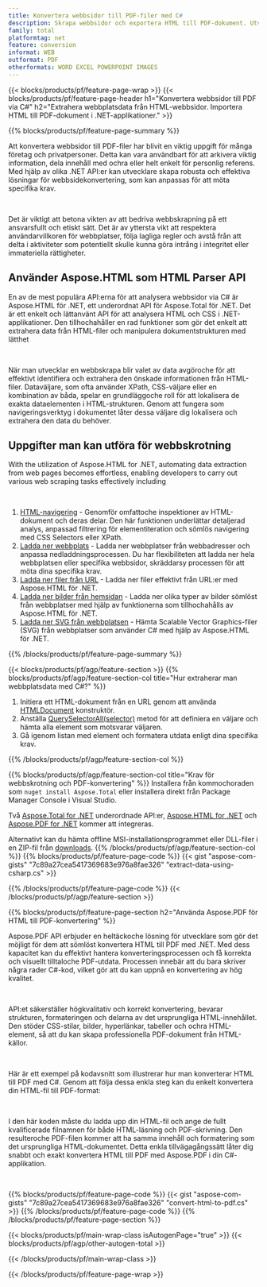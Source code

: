 ```yaml
---
title: Konvertera webbsidor till PDF-filer med C#
description: Skrapa webbsidor och exportera HTML till PDF-dokument. Utveckla .NET-applikationer för att skrapa webbplatsdata till PDF. 
family: total
platformtag: net
feature: conversion
informat: WEB
outformat: PDF
otherformats: WORD EXCEL POWERPOINT IMAGES
---
```

{{< blocks/products/pf/feature-page-wrap >}}
{{< blocks/products/pf/feature-page-header h1="Konvertera webbsidor till PDF via C#" h2="Extrahera webbplatsdata från HTML-webbsidor. Importera HTML till PDF-dokument i .NET-applikationer." >}}

{{% blocks/products/pf/feature-page-summary %}}

<p>Att konvertera webbsidor till PDF-filer har blivit en viktig uppgift för många företag och privatpersoner. Detta kan vara användbart för att arkivera viktig information, dela innehåll med ochra eller helt enkelt för personlig referens. Med hjälp av olika .NET API:er kan utvecklare skapa robusta och effektiva lösningar för webbsidekonvertering, som kan anpassas för att möta specifika krav.</p><br />

<p>Det är viktigt att betona vikten av att bedriva webbskrapning på ett ansvarsfullt och etiskt sätt. Det är av yttersta vikt att respektera användarvillkoren för webbplatser, följa lagliga regler och avstå från att delta i aktiviteter som potentiellt skulle kunna göra intrång i integritet eller immateriella rättigheter.</p>

<h2 class="heading-border">Använder Aspose.HTML som HTML Parser API</h2>

<p>En av de mest populära API:erna för att analysera webbsidor via C# är Aspose.HTML för .NET, ett underordnat API för Aspose.Total för .NET. Det är ett enkelt och lättanvänt API för att analysera HTML och CSS i .NET-applikationer. Den tillhochahåller en rad funktioner som gör det enkelt att extrahera data från HTML-filer och manipulera dokumentstrukturen med lätthet</p><br />

<p>När man utvecklar en webbskrapa blir valet av data avgöroche för att effektivt identifiera och extrahera den önskade informationen från HTML-filer. Dataväljare, som ofta använder XPath, CSS-väljare eller en kombination av båda, spelar en grundläggoche roll för att lokalisera de exakta dataelementen i HTML-strukturen. Genom att fungera som navigeringsverktyg i dokumentet låter dessa väljare dig lokalisera och extrahera den data du behöver.</p>

<h2 class="heading-border">Uppgifter man kan utföra för webbskrotning</h2>

<p>With the utilization of Aspose.HTML for .NET, automating data extraction from web pages becomes effortless, enabling developers to carry out various web scraping tasks effectively including</p><br />

1. [HTML-navigering](https://docs.aspose.com/html/net/html-navigation/) - Genomför omfattoche inspektioner av HTML-dokument och deras delar. Den här funktionen underlättar detaljerad analys, anpassad filtrering för elementiteration och sömlös navigering med CSS Selectors eller XPath.
2. [Ladda ner webbplats](https://docs.aspose.com/html/net/download-website/) - Ladda ner webbplatser från webbadresser och anpassa nedladdningsprocessen. Du har flexibiliteten att ladda ner hela webbplatsen eller specifika webbsidor, skräddarsy processen för att möta dina specifika krav.
3. [Ladda ner filer från URL](https://docs.aspose.com/html/net/download-file-from-url/) - Ladda ner filer effektivt från URL:er med Aspose.HTML för .NET.
4. [Ladda ner bilder från hemsidan](https://docs.aspose.com/html/net/download-images-from-website/) - Ladda ner olika typer av bilder sömlöst från webbplatser med hjälp av funktionerna som tillhochahålls av Aspose.HTML för .NET.
5. [Ladda ner SVG från webbplatsen](https://docs.aspose.com/html/net/download-svg-from-website/) - Hämta Scalable Vector Graphics-filer (SVG) från webbplatser som använder C# med hjälp av Aspose.HTML för .NET.

{{% /blocks/products/pf/feature-page-summary  %}}

{{< blocks/products/pf/agp/feature-section >}}
{{% blocks/products/pf/agp/feature-section-col title="Hur extraherar man webbplatsdata med C#?" %}}

1. Initiera ett HTML-dokument från en URL genom att använda [HTMLDocument](https://reference.aspose.com/html/net/aspose.html/htmldocument/htmldocument/) konstruktör.
2. Anställa [QuerySelectorAll(selector)](https://reference.aspose.com/html/net/aspose.html.dom/document/queryselectorall/) metod för att definiera en väljare och hämta alla element som motsvarar väljaren.
3. Gå igenom listan med element och formatera utdata enligt dina specifika krav.
 
{{% /blocks/products/pf/agp/feature-section-col %}}

{{% blocks/products/pf/agp/feature-section-col title="Krav för webbskrotning och PDF-konvertering" %}}
Installera från kommochoraden som ```nuget install Aspose.Total``` eller installera direkt från Package Manager Console i Visual Studio.

Två [Aspose.Total for .NET](https://products.aspose.com/total/net/) underordnade API:er, [Aspose.HTML for .NET](https://products.aspose.com/html/net/) och [Aspose.PDF for .NET](https://products.aspose.com/pdf/net/) kommer att integreras.

Alternativt kan du hämta offline MSI-installationsprogrammet eller DLL-filer i en ZIP-fil från [downloads](https://releases.aspose.com/total/net).
{{% /blocks/products/pf/agp/feature-section-col %}}
{{% blocks/products/pf/feature-page-code %}}
{{< gist "aspose-com-gists" "7c89a27cea5417369683e976a8fae326" "extract-data-using-csharp.cs" >}}

{{% /blocks/products/pf/feature-page-code %}}
{{< /blocks/products/pf/agp/feature-section >}}

{{% blocks/products/pf/feature-page-section  h2="Använda Aspose.PDF för HTML till PDF-konvertering" %}}
<p>Aspose.PDF API erbjuder en heltäckoche lösning för utvecklare som gör det möjligt för dem att sömlöst konvertera HTML till PDF med .NET. Med dess kapacitet kan du effektivt hantera konverteringsprocessen och få korrekta och visuellt tilltaloche PDF-utdata. Processen innebär att du bara skriver några rader C#-kod, vilket gör att du kan uppnå en konvertering av hög kvalitet.</p><br />

<p>API:et säkerställer högkvalitativ och korrekt konvertering, bevarar strukturen, formateringen och delarna av det ursprungliga HTML-innehållet. Den stöder CSS-stilar, bilder, hyperlänkar, tabeller och ochra HTML-element, så att du kan skapa professionella PDF-dokument från HTML-källor.</p><br />

<p>Här är ett exempel på kodavsnitt som illustrerar hur man konverterar HTML till PDF med C#. Genom att följa dessa enkla steg kan du enkelt konvertera din HTML-fil till PDF-format:</p><br />

<p>I den här koden måste du ladda upp din HTML-fil och ange de fullt kvalificerade filnamnen för både HTML-läsning och PDF-skrivning. Den resulteroche PDF-filen kommer att ha samma innehåll och formatering som det ursprungliga HTML-dokumentet. Detta enkla tillvägagångssätt låter dig snabbt och exakt konvertera HTML till PDF med Aspose.PDF i din C#-applikation.</p><br />

{{% blocks/products/pf/feature-page-code %}}
{{< gist "aspose-com-gists" "7c89a27cea5417369683e976a8fae326" "convert-html-to-pdf.cs" >}}
{{% /blocks/products/pf/feature-page-code  %}}
{{% /blocks/products/pf/feature-page-section %}}

{{< blocks/products/pf/main-wrap-class isAutogenPage="true" >}}
{{< blocks/products/pf/agp/other-autogen-total >}}

{{< /blocks/products/pf/main-wrap-class >}}

{{< /blocks/products/pf/feature-page-wrap >}}